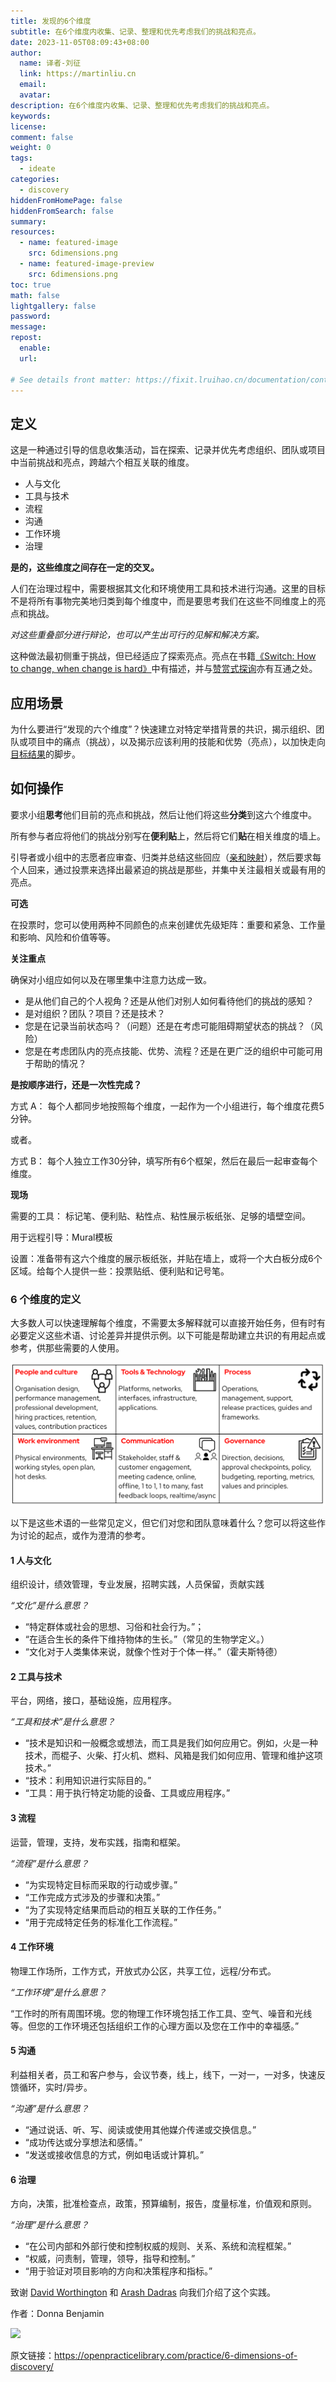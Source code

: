 ```yaml
---
title: 发现的6个维度
subtitle: 在6个维度内收集、记录、整理和优先考虑我们的挑战和亮点。
date: 2023-11-05T08:09:43+08:00
author:
  name: 译者-刘征
  link: https://martinliu.cn
  email:
  avatar:
description: 在6个维度内收集、记录、整理和优先考虑我们的挑战和亮点。
keywords:
license:
comment: false
weight: 0
tags:
  - ideate
categories: 
  - discovery
hiddenFromHomePage: false
hiddenFromSearch: false
summary:
resources:
  - name: featured-image
    src: 6dimensions.png
  - name: featured-image-preview
    src: 6dimensions.png
toc: true
math: false
lightgallery: false
password:
message:
repost:
  enable: 
  url:

# See details front matter: https://fixit.lruihao.cn/documentation/content-management/introduction/#front-matter
---
```


<!--more-->

## 定义

这是一种通过引导的信息收集活动，旨在探索、记录并优先考虑组织、团队或项目中当前挑战和亮点，跨越六个相互关联的维度。

* 人与文化
* 工具与技术
* 流程
* 沟通
* 工作环境
* 治理

**是的，这些维度之间存在一定的交叉。**

人们在治理过程中，需要根据其文化和环境使用工具和技术进行沟通。这里的目标不是将所有事物完美地归类到每个维度中，而是要思考我们在这些不同维度上的亮点和挑战。

*对这些重叠部分进行辩论，也可以产生出可行的见解和解决方案。*

这种做法最初侧重于挑战，但已经适应了探索亮点。亮点在书籍[《Switch: How to change, when change is hard》](https://heathbrothers.com/books/switch/)中有描述，并与[赞赏式探询](https://en.wikipedia.org/wiki/Appreciative_inquiry)亦有互通之处。

## 应用场景

为什么要进行“发现的六个维度”？快速建立对特定举措背景的共识，揭示组织、团队或项目中的痛点（挑战），以及揭示应该利用的技能和优势（亮点），以加快走向[目标结果](https://openpracticelibrary.com/practice/target-outcomes/)的脚步。

## 如何操作

要求小组**思考**他们目前的亮点和挑战，然后让他们将这些**分类**到这六个维度中。

所有参与者应将他们的挑战分别写在**便利贴**上，然后将它们**贴**在相关维度的墙上。

引导者或小组中的志愿者应审查、归类并总结这些回应（[亲和映射](https://openpracticelibrary.com/practice/affinity-mapping/)），然后要求每个人回来，通过投票来选择出最紧迫的挑战是那些，并集中关注最相关或最有用的亮点。

**可选**

在投票时，您可以使用两种不同颜色的点来创建优先级矩阵：重要和紧急、工作量和影响、风险和价值等等。

**关注重点**

确保对小组应如何以及在哪里集中注意力达成一致。

* 是从他们自己的个人视角？还是从他们对别人如何看待他们的挑战的感知？
* 是对组织？团队？项目？还是技术？
* 您是在记录当前状态吗？（问题）还是在考虑可能阻碍期望状态的挑战？（风险）
* 您是在考虑团队内的亮点技能、优势、流程？还是在更广泛的组织中可能可用于帮助的情况？

**是按顺序进行，还是一次性完成？**

方式 A： 每个人都同步地按照每个维度，一起作为一个小组进行，每个维度花费5分钟。

或者。

方式 B： 每个人独立工作30分钟，填写所有6个框架，然后在最后一起审查每个维度。

**现场**

需要的工具： 标记笔、便利贴、粘性点、粘性展示板纸张、足够的墙壁空间。

用于远程引导：Mural模板

设置：准备带有这六个维度的展示板纸张，并贴在墙上，或将一个大白板分成6个区域。给每个人提供一些：投票贴纸、便利贴和记号笔。

###  6 个维度的定义

大多数人可以快速理解每个维度，不需要太多解释就可以直接开始任务，但有时有必要定义这些术语、讨论差异并提供示例。以下可能是帮助建立共识的有用起点或参考，供那些需要的人使用。

![](6dimensions.png)

以下是这些术语的一些常见定义，但它们对您和团队意味着什么？您可以将这些作为讨论的起点，或作为澄清的参考。

#### 1 人与文化

组织设计，绩效管理，专业发展，招聘实践，人员保留，贡献实践

*“文化”是什么意思？*

* “特定群体或社会的思想、习俗和社会行为。”；
* “在适合生长的条件下维持物体的生长。”（常见的生物学定义。）
* “文化对于人类集体来说，就像个性对于个体一样。”（霍夫斯特德）

#### 2 工具与技术

平台，网络，接口，基础设施，应用程序。

*“工具和技术”是什么意思？*

* “技术是知识和一般概念或想法，而工具是我们如何应用它。例如，火是一种技术，而棍子、火柴、打火机、燃料、风箱是我们如何应用、管理和维护这项技术。”
* “技术：利用知识进行实际目的。”
* “工具：用于执行特定功能的设备、工具或应用程序。”

#### 3 流程

运营，管理，支持，发布实践，指南和框架。

*“流程”是什么意思？*

* “为实现特定目标而采取的行动或步骤。”
* “工作完成方式涉及的步骤和决策。”
* “为了实现特定结果而启动的相互关联的工作任务。”
* “用于完成特定任务的标准化工作流程。”

#### 4 工作环境

物理工作场所，工作方式，开放式办公区，共享工位，远程/分布式。

*“工作环境”是什么意思？*

“工作时的所有周围环境。您的物理工作环境包括工作工具、空气、噪音和光线等。但您的工作环境还包括组织工作的心理方面以及您在工作中的幸福感。”

#### 5 沟通

利益相关者，员工和客户参与，会议节奏，线上，线下，一对一，一对多，快速反馈循环，实时/异步。

*“沟通”是什么意思？*

* “通过说话、听、写、阅读或使用其他媒介传递或交换信息。”
* “成功传达或分享想法和感情。”
* “发送或接收信息的方式，例如电话或计算机。”

#### 6 治理

方向，决策，批准检查点，政策，预算编制，报告，度量标准，价值观和原则。

*“治理”是什么意思？*

* “在公司内部和外部行使和控制权威的规则、关系、系统和流程框架。”
* “权威，问责制，管理，领导，指导和控制。”
* “用于验证对项目影响的方向和决策程序和指标。”

致谢 [David Worthington](https://www.linkedin.com/in/david-worthington-2b65b84/) 和 [Arash Dadras](https://www.linkedin.com/in/arash-dadras/) 向我们介绍了这个实践。


作者：Donna Benjamin

![](https://github.com/kattekrab.png)

原文链接：<https://openpracticelibrary.com/practice/6-dimensions-of-discovery/>
